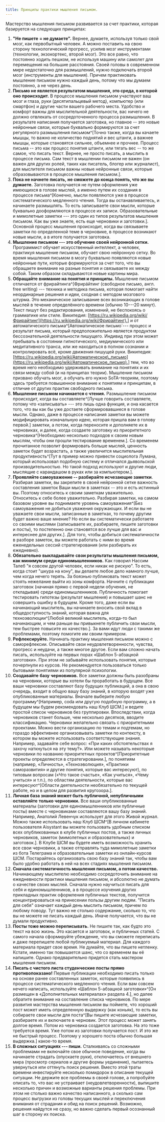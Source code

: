 ```yaml
---
title: Принципы практики мышления письмом.
---
```


Мастерство мышления письмом развивается за счет практики, которая
базируется на следующих принципах:

1.  **\"Не пишете** **= не думаете\".** Вернее, думаете, используя
    только свой мозг, как первобытный человек. А можно поставить на свою
    сторону технологический прогресс, усилив мозг инструментами
    (технологии, экзокортекс, второй мозг). Это все равно, что постоянно
    ходить пешком, не используя машину или самолет для перемещения на
    большие расстояния. Своей головы в современном мире недостаточно для
    размышлений, нужно подключать второй мозг (инструменты для
    мышления). Причем практиковать мышление письмом нужно каждый день,
    потому что мы думаем постоянно, а не через день.
2.  **Письмо не является результатом мышления, это среда, в которой**
    **оно** **происходит.** В процессе мышления письмом участвуют ваш
    мозг и глаза, руки (десятипальцевый метод), компьютер (или смартфон)
    и другие части вашего рабочего места. Удобство и комфорт важны для
    мыслительной деятельности, вас ничего не должно отвлекать от
    сосредоточенного процесса размышления. В результате написания
    получается заготовка, но главное -- это новые нейронные связи,
    которые буквально формируются за счет регулярного размышления
    письмом^[Точно также, когда вы качаете мышцы, то
    важно не количество поднятий и вес штанги, а важнее мышцы, которые
    становятся сильнее, объемнее и прочнее. Процесс письма -- это как
    процесс понятия штанги, или тягать вес -- то же самое, что писать
    текст. Вернее, не просто писать, а мыслить в процессе письма. Сам
    текст в мышлении письмом не важен (он важен для других ролей, таких
    как писатель, блогер или журналист), для мыслителя письмом важны
    новые нейронные связи, которые образовываются в процессе мышления
    письмом.].
3.  **Пока не начнете** **писать,** **не сможете** **до конца понять,
    что же** **вы думаете.** Заготовка получается не путем оформления
    уже имеющихся в голове мыслей, а именно путем их создания в процессе
    письма^[Конечно, мысли появляются уже в процессе
    систематического медленного чтения. Тогда вы останавливаетесь, и
    начинаете размышлять. То есть записываете свои мысли, которые
    буквально дооформляются в процессе их записи. Образовательные и
    мимолетные заметки --- это один из типов результатов мышления
    письмом. Как вы уже знаете, есть еще черновики и
    заготовки.]. Основной процесс мышления происходит,
    когда вы связываете заметки по определенной теме в черновике, в
    процессе возникают новые мысли, а в итоге получается заготовка.
4.  **Мышление письмом --- это обучение своей нейронной сетки.**
    Программист обучает искусственный интеллект, а человек, практикуя
    мышление письмом, обучает свою нейронную сетку. Во время мышления
    письмом в мозгу буквально появляются новые нейронные пути, которые
    формируются за счет того, что вы обращаете внимание на разные
    понятия и связываете их между собой. Таким образом складываются
    новые картины мира.
5.  **Обращайте** **внимание на понятия и принципы.** Мышление письмом
    отличается от фрирайтинга^[Фрирáйтинг (свободное
    письмо, англ. free writing) --- техника и методика письма, которая
    помогает найти неординарные решения и идеи, сходная с методом
    мозгового штурма. Это механическое записывание всех возникающих в
    голове мыслей в течение определённого времени (обычно 10---20
    минут). Текст пишут без редактирования, изменений, не беспокоясь о
    грамматике или стиле. Википедия:
    [https://ru.wikipedia.org/wiki/Фрирайтинг](https://ru.wikipedia.org/wiki/Фрирайтинг).]
    и от автоматического письма^[Автоматическое письмо́
    --- процесс и результат письма, который предположительно является
    продуктом бессознательной деятельности пишущего. Индивид при этом
    может пребывать в состоянии гипнотического, медиумического или
    медитативного транса, или же находиться в полном сознании и
    контролировать всё, кроме движения пишущей руки. Википедия:
    [https://ru.wikipedia.org/wiki/Автоматическое\_письмо](https://ru.wikipedia.org/wiki/Автоматическое_письмо).]
    тем, что во время него необходимо удерживать внимание на понятиях и
    их связи между собой (и на принципах теории). Мышление письмом
    призвано обучать мозг, а обучать его нужно SoTA-теориям, поэтому
    здесь требуется повышенное внимание к понятиям и принципам, в
    отличие от других практик свободного письма.
6.  **Мышление письмом начинается с чтения.** Размышление письмом
    происходит, когда вы составляете^[Лучше говорить
    составляете, потому что «записывать» --- это лишь одна функция, и
    она касается того, что вы как бы уже достаете сформировавшиеся в
    голове мысли. Однако, даже в процессе написания заметки вы можете
    модифицировать изначальную идею, которая пришла вам в голову
    первой.] заметки, а потом, когда переносите и
    дополняете их в черновиках, и далее, когда создаете заготовку из
    приоритетного черновика^[Необходимо несколько
    подходов к своим новым мыслям, чтобы они прошли тестирование
    временем.]. Со временем прочитанное позволит
    формировать больше мыслей, ценность заметок будет возрастать, а
    также увеличится мыслительная продуктивность^[Тут в
    пример можно привести социолога Лумана, который использовал подобную
    систему и отличался дьявольской производительностью. Но такой подход
    используют и другие люди, мыслящие с карандашом в руках или за
    компьютером.].
7.  **Проявляйте самоуважение -- разбирайте исчезающие заметки**.
    Разбирая заметки, вы закрепите в своей нейронной сетке важность
    составления заметок Ваши мысли в заметках -- это и есть истинный вы.
    Поэтому относитесь к своим заметкам уважительно. Относитесь к себе
    более уважительно. Разбирая заметки, на самом базовом уровне вы
    поднимаете уровень самоуважения^[Без самоуважения не
    добиться уважения окружающих. И если вы не уважаете свои мысли,
    записанные в заметках, то почему другим будет важно ваше мнение? Но
    если вы систематически работаете со своими мыслями (записываете их,
    разбираете, пишите заготовки и посты), то постепенно они становятся
    все лучше для вас и интереснее для других.]. Для
    того, чтобы добиться систематичности в разборе заметок, вы можете
    работать с ними во время еженедельных сессий стратегирования (или
    разбирать их ежедневно).
8.  **Обязательно** **выкладывайте** **свои результаты мышления письмом,
    как минимум среди единомышленников.** Как говорил Нассим Талеб "я
    совсем другой человек, если никак не рискую". То есть, когда стоит
    "шкура на кону", вы делаете любое дело намного лучше, чем когда
    нечего терять. За боязнью публиковать текст может стоять нежелание
    выйти из зоны комфорта. Начните с публикации заготовок (начиная
    прямо с первой недели обучения, не откладывая) среди
    единомышленников. Публичность помогает тестировать гипотезы
    (результат мышления) и повышает шанс не совершить ошибку в будущем.
    Кроме того, даже если вы начинающий мыслитель, вы начинаете вносить
    свой вклад в общедоступность знаний, которая важна для
    техноэволюции^[Любой великий мыслитель, когда-то был
    начинающим, и чем раньше вы привыкнете публичить свои мысли, тем
    быстрее повысите их качество.]. За вами идут люди с
    такими же проблемами, поэтому помогите им своим примером.
9.  **Рефлексируйте.** Начинать практику мышления письмом можно с
    саморефлексии. Описывайте свои неудовлетворенности, чувства,
    прогресс и неудачи, а также многое другое. Если вам сложно начать
    писать, используйте на первых порах «Шаблон 5-абзацной заготовки».
    При этом не забывайте использовать понятия, которые почерпнули из
    курсов. Не рекомендуется пользоваться только бытовыми понятиями из
    популярной психологии.
10. **Создавайте** **базу** **черновиков.** Все заметки должны быть
    разобраны на черновики, которые вы хотели бы проработать в будущем.
    Все ваши черновики составляют базу будущих публикаций, а она в свою
    очередь, входит в общую вашу базу знаний, в которую входят уже
    опубликованные материалы. Вначале выберите любую
    программу^[Например, coda или другую подобную
    программу, а в будущем мы будем рекомендовать наш Клуб
    ШСМ.] и ведите простой список черновиков без
    группировки. Впоследствии, когда черновиков станет больше, чем
    несколько десятков, вводите классификацию. Черновики желательно
    связать с приоритетными проектами. Можно вести организацию по темам
    и подтемам, но гораздо эффективнее организовывать заметки по
    контексту, в котором вы можете использовать соответствующие знания.
    Например, задавайте себе вопрос: «При каких обстоятельствах я захочу
    наткнуться на эту тему?». Или можете называть некоторые черновики по
    названию приоритетных проектов^[Приоритетные проекты
    определяются в стратегировании.], по понятиям
    (например, «Личность», «Техноэволюция», «Практики саморазвития» и
    другие понятия, которые вас интересуют), по типовым вопросам («Что
    такое счастье», «Как учиться», «Чему учиться» и т.п.), по областям
    деятельности, которые вас интересуют^[Области
    деятельности необязательно по текущей работе, но и в целом для
    развития кругозора.].
11. **Личная база знаний может быть публичной, непубличными**
    **оставляйте** **только черновики.** Все ваши опубликованные
    материалы (заготовки для единомышленников или публичные посты)
    вместе с черновиками составляются вашу базу знаний. Например,
    Анатолий Левенчук использует для этого Живой журнал. Можно также
    использовать наш Клуб ШСМ^[В личном кабинете
    пользователя Aisystant вы можете пользовать удобным списком всех
    опубликованных в клубе публичных постов, а также личных черновиков,
    заметок (мимолетных и образовательных) и заготовок.].
    В Клубе ШСМ вы будете иметь возможность хранить все свои черновики,
    а также отправлять туда мимолетные заметки из бота Телеграма и
    образовательные заметки из онлайн-курсов ШСМ. Постарайтесь
    организовать свою базу знаний так, чтобы вам было удобно работать в
    ней на всех стадиях мышления письмом.
12. **Сначала систематичность мышления письмом, а потом качество.**
    Начинающему мыслителю необходимо сосредоточить внимание на
    ежедневности практики мышления письмом, и абсолютно не думать о
    качестве своих мыслей. Сначала нужно научиться писать для себя и
    единомышленников, а в процессе изучения других прикладных практик
    оформления публичных текстов, получится концентрироваться на
    принесении пользы другим людям. "Писать для себя" означает каждый
    день мыслить письмом, причем по любому поводу. Тут важно не столько
    содержание, сколько то, что вы не можете не писать каждый день.
    Иначе получается, что вы не думали продуктивно.
13. **Посты тоже можно переписывать.** Не пишите так, как будто это
    текст на всю жизнь. Это касается и заготовок, и публичных статей. С
    самого начала сформируйте убеждение, что вы сможете переписать и
    даже перепишете любой публикуемый материал. Для каждого материала
    придет свое время. Не думайте, что вы пишете нетленку. Кстати,
    именно так повышается шанс, что со временем вы её напишите. Однако
    предварительно придется стать мастером мышления письмом.
14. **Писать с чистого листа студенческие посты прямо противопоказано!**
    Первые публикации необходимо писать только на основе ранее
    составленных заметок, которые появились в процессе систематического
    медленного чтения. Если вам совсем нечего написать, используйте
    «Шаблон 5-абзацной заготовки»^[Он размещен в
    «Дополнительных материалах» раздела 4.], но далее
    обратите внимание на составление списка черновиков. По мере развития
    мастерства мышления письмом вы поймете, что хороший пост может иметь
    определенную выдержку (как коньяк), то есть вы собираете свои мысли
    для поста^[Вы пишите исчезающие заметки, разбираете
    их и включаете в черновик. Этот процесс может занять долгое время.
    Потом из черновика создается заготовка. На это тоже требуется время.
    Уже потом из заготовки получается пост. И это же не быстрый процесс.
    Поэтому у хорошего поста обычно большая выдержка.]
    какое-то время.
15. **В сложных ситуациях --- пиши.** Сталкиваясь со сложными проблемами
    не включайте свое обычное поведение, когда вы начинаете страдать
    (опускаете руки), отключаетесь от внешнего мира (просмотр сериалов и
    другие формы уединение), пытаетесь увернуться или оттянуть поиск
    решения. Вместо этой траты времени инвестируйте несколько помидорок
    в описание текущей ситуации. Не держите все проблемы в своей голове,
    а попробуйте описать то, что вас не устраивает
    (неудовлетворенности), выпишите несколько причин и возможные
    варианты решения проблемы. При этом не столько важно качество
    написанного, а сколько сам процесс выгрузки из головы текущих мыслей
    и переключения внимания от страдания и обид на поиск решений.
    Возможно, решения найдутся не сразу, но важно сделать первый
    осознанный шаг в сторону их поиска.
